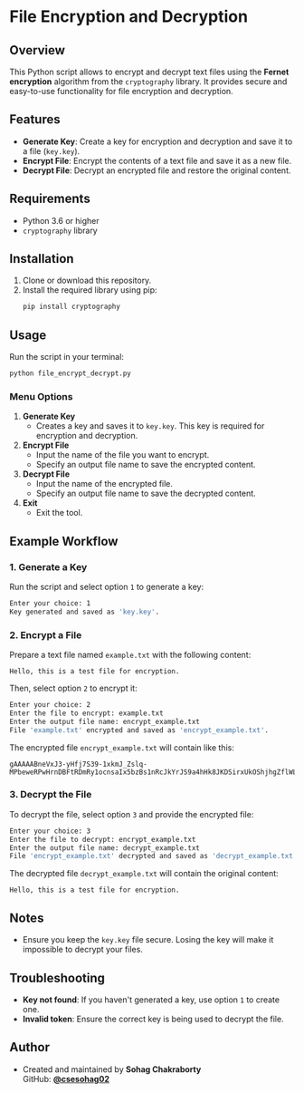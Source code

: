 # File Encryption and Decryption
## Overview
This Python script allows to encrypt and decrypt text files using the **Fernet encryption** algorithm from the `cryptography` library. It provides secure and easy-to-use functionality for file encryption and decryption.

## Features
- **Generate Key**: Create a key for encryption and decryption and save it to a file (`key.key`).
- **Encrypt File**: Encrypt the contents of a text file and save it as a new file.
- **Decrypt File**: Decrypt an encrypted file and restore the original content.

## Requirements
- Python 3.6 or higher
- `cryptography` library

## Installation
1. Clone or download this repository.
2. Install the required library using pip:
   ```bash
   pip install cryptography
   ```

## Usage
Run the script in your terminal:
```bash
python file_encrypt_decrypt.py
```

### Menu Options
1. **Generate Key**
   - Creates a key and saves it to `key.key`. This key is required for encryption and decryption.
2. **Encrypt File**
   - Input the name of the file you want to encrypt.
   - Specify an output file name to save the encrypted content.
3. **Decrypt File**
   - Input the name of the encrypted file.
   - Specify an output file name to save the decrypted content.
4. **Exit**
   - Exit the tool.

## Example Workflow
### 1. Generate a Key
Run the script and select option `1` to generate a key:
```bash
Enter your choice: 1
Key generated and saved as 'key.key'.
```

### 2. Encrypt a File
Prepare a text file named `example.txt` with the following content:
```
Hello, this is a test file for encryption.
```
Then, select option `2` to encrypt it:
```bash
Enter your choice: 2
Enter the file to encrypt: example.txt
Enter the output file name: encrypt_example.txt
File 'example.txt' encrypted and saved as 'encrypt_example.txt'.
```
The encrypted file `encrypt_example.txt` will contain like this:
```
gAAAAABneVxJ3-yHfj7S39-1xkmJ_Zslq-MPbeweRPwHrnDBFtRDmRy1ocnsaIx5bzBs1nRcJkYrJS9a4hHk8JKDSirxUkOShjhgZflWLgaijomFqVxy_Oo5lEQbUSozqPeNK0tZaACh
```

### 3. Decrypt the File
To decrypt the file, select option `3` and provide the encrypted file:
```bash
Enter your choice: 3
Enter the file to decrypt: encrypt_example.txt
Enter the output file name: decrypt_example.txt
File 'encrypt_example.txt' decrypted and saved as 'decrypt_example.txt'.
```
The decrypted file `decrypt_example.txt` will contain the original content:
```
Hello, this is a test file for encryption.
```

## Notes
- Ensure you keep the `key.key` file secure. Losing the key will make it impossible to decrypt your files.

## Troubleshooting
- **Key not found**: If you haven't generated a key, use option `1` to create one.
- **Invalid token**: Ensure the correct key is being used to decrypt the file.


## Author
- Created and maintained by **Sohag Chakraborty**  
  GitHub: [**@csesohag02**](https://github.com/csesohag02)
